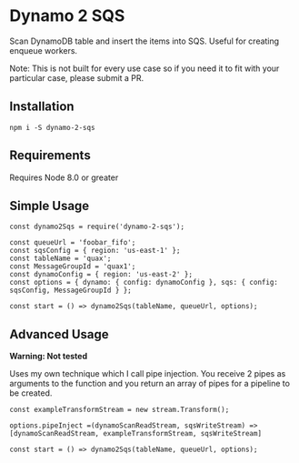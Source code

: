 # Dynamo 2 SQS
Scan DynamoDB table and insert the items into SQS. Useful for creating enqueue workers.

Note: This is not built for every use case so if you need it to fit with your particular case, please submit a PR.

## Installation
`npm i -S dynamo-2-sqs`

## Requirements
Requires Node 8.0 or greater

## Simple Usage
```
const dynamo2Sqs = require('dynamo-2-sqs');

const queueUrl = 'foobar_fifo';
const sqsConfig = { region: 'us-east-1' };
const tableName = 'quax';
const MessageGroupId = 'quax1';
const dynamoConfig = { region: 'us-east-2' };
const options = { dynamo: { config: dynamoConfig }, sqs: { config: sqsConfig, MessageGroupId } };

const start = () => dynamo2Sqs(tableName, queueUrl, options);
```
## Advanced Usage
**Warning: Not tested**

Uses my own technique which I call pipe injection. You receive 2 pipes as arguments to the function and you return an array of pipes for a pipeline to be created.

```
const exampleTransformStream = new stream.Transform();

options.pipeInject =(dynamoScanReadStream, sqsWriteStream) => [dynamoScanReadStream, exampleTransformStream, sqsWriteStream]

const start = () => dynamo2Sqs(tableName, queueUrl, options);
```
